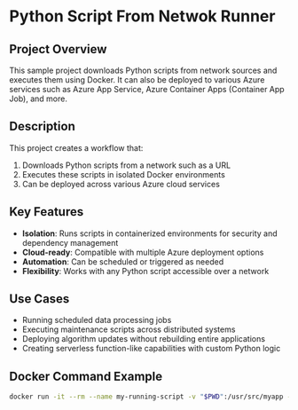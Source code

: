 # Python Script From Netwok Runner

## Project Overview

This sample project downloads Python scripts from network sources and executes them using Docker. It can also be deployed to various Azure services such as Azure App Service, Azure Container Apps (Container App Job), and more.

## Description

This project creates a workflow that:

1. Downloads Python scripts from a network such as a URL
2. Executes these scripts in isolated Docker environments
3. Can be deployed across various Azure cloud services

## Key Features

- **Isolation**: Runs scripts in containerized environments for security and dependency management
- **Cloud-ready**: Compatible with multiple Azure deployment options
- **Automation**: Can be scheduled or triggered as needed
- **Flexibility**: Works with any Python script accessible over a network

## Use Cases

- Running scheduled data processing jobs
- Executing maintenance scripts across distributed systems
- Deploying algorithm updates without rebuilding entire applications
- Creating serverless function-like capabilities with custom Python logic

## Docker Command Example

```bash
docker run -it --rm --name my-running-script -v "$PWD":/usr/src/myapp -w /usr/src/myapp python:3 python your-daemon-or-script.py
```


